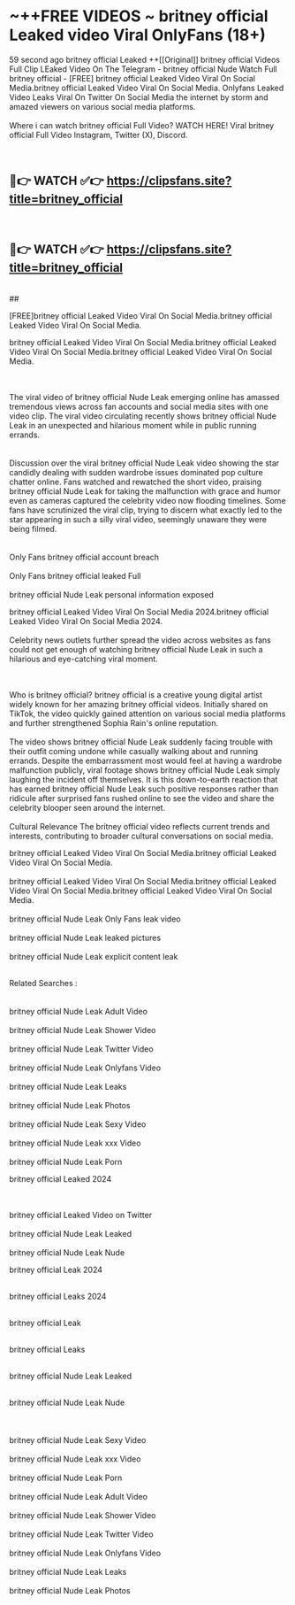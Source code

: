 # ~++FREE VIDEOS ~ britney official Leaked video Viral OnlyFans (18+)<br>


59 second ago britney official Leaked ++[[Original]] britney official Videos Full Clip LEaked Video On The Telegram  - britney official Nude  Watch Full britney official - [FREE] britney official Leaked Video Viral On Social Media.britney official Leaked Video Viral On Social Media.   Onlyfans Leaked Video Leaks Viral On Twitter On Social Media the internet by storm and amazed viewers on various social media platforms. <br><br>
Where i can watch britney official Full Video? WATCH HERE! Viral britney official Full Video Instagram, Twitter (X), Discord. <br>


 <br>

##  🔴👉 WATCH ✅👉  <a href="https://clipsfans.site?title=britney_official&ref=git">https://clipsfans.site?title=britney_official</a> <br>
  <br>

##  🔴👉 WATCH ✅👉  <a href="https://clipsfans.site?title=britney_official&ref=git">https://clipsfans.site?title=britney_official</a> <br>
  <br>
  ##



[FREE]britney official Leaked Video Viral On Social Media.britney official Leaked Video Viral On Social Media. <br>

britney official Leaked Video Viral On Social Media.britney official Leaked Video Viral On Social Media.britney official Leaked Video Viral On Social Media. <br>


  <br>

  <br>
The viral video of britney official Nude Leak emerging online has amassed tremendous views across fan accounts and social media sites with one video clip. The viral video circulating recently shows britney official Nude Leak in an unexpected and hilarious moment while in public running errands.<br>
<br>


<br>
Discussion over the viral britney official Nude Leak video showing the star candidly dealing with sudden wardrobe issues dominated pop culture chatter online. Fans watched and rewatched the short video, praising britney official Nude Leak for taking the malfunction with grace and humor even as cameras captured the celebrity video now flooding timelines. Some fans have scrutinized the viral clip, trying to discern what exactly led to the star appearing in such a silly viral video, seemingly unaware they were being filmed.<br>
<br>
<br> 
Only Fans britney official account breach<br>
<br>
Only Fans britney official leaked Full <br>
<br>
britney official Nude Leak personal information exposed<br>

britney official Leaked Video Viral On Social Media 2024.britney official Leaked Video Viral On Social Media 2024. <br>
<br>
Celebrity news outlets further spread the video across websites as fans could not get enough of watching britney official Nude Leak in such a hilarious and eye-catching viral moment.<br>
<br>

<br>
Who is britney official? britney official is a creative young digital artist widely known for her amazing britney official videos. Initially shared on TikTok, the video quickly gained attention on various social media platforms and further strengthened Sophia Rain's online reputation.<br>
<br>
The video shows britney official Nude Leak suddenly facing trouble with their outfit coming undone while casually walking about and running errands. Despite the embarrassment most would feel at having a wardrobe malfunction publicly, viral footage shows britney official Nude Leak simply laughing the incident off themselves. It is this down-to-earth reaction that has earned britney official Nude Leak such positive responses rather than ridicule after surprised fans rushed online to see the video and share the celebrity blooper seen around the internet.<br>
<br>
Cultural Relevance The britney official video reflects current trends and interests, contributing to broader cultural conversations on social media.<br>

britney official Leaked Video Viral On Social Media.britney official Leaked Video Viral On Social Media.<br>
<br>
britney official Leaked Video Viral On Social Media.britney official Leaked Video Viral On Social Media.britney official Leaked Video Viral On Social Media.<br>
<br>
britney official Nude Leak Only Fans leak video<br>
<br>
britney official Nude Leak leaked pictures<br>
<br>
britney official Nude Leak explicit content leak<br>


<br>
Related Searches :<br>
<br>

<br>
britney official Nude Leak Adult Video<br>
<br>
britney official Nude Leak Shower Video<br>
<br>
britney official Nude Leak Twitter Video<br>
<br>
britney official Nude Leak Onlyfans Video<br>
<br>
britney official Nude Leak Leaks<br>
<br>
britney official Nude Leak Photos<br>

<br>
britney official Nude Leak Sexy Video<br>
<br>
britney official Nude Leak xxx Video<br>
<br>
britney official Nude Leak Porn<br>

britney official  Leaked 2024 <br> <br>
<br>

britney official Leaked Video on Twitter <br>
<br>
britney official Nude Leak Leaked<br>
<br>
britney official Nude Leak Nude<br>


britney official  Leak 2024 <br> <br>



britney official  Leaks 2024 <br> <br>



 
britney official  Leak<br> <br>



britney official  Leaks<br> <br>


britney official Nude Leak Leaked<br> <br>

britney official Nude Leak Nude<br> <br>
<br> <br>
britney official Nude Leak Sexy Video
<br> <br>
britney official Nude Leak xxx Video
<br> <br>
britney official Nude Leak Porn
<br> <br>
britney official Nude Leak Adult Video
<br> <br>
britney official Nude Leak Shower Video
<br> <br>
britney official Nude Leak Twitter Video
<br> <br>
britney official Nude Leak Onlyfans Video
<br> <br>
britney official Nude Leak Leaks
<br> <br>
britney official Nude Leak Photos






</p>




 



</p>










